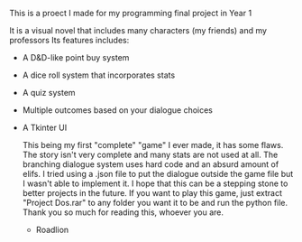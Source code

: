 This is a proect I made for my programming final project in Year 1

It is a visual novel that includes many characters (my friends) and my professors
Its features includes:
- A D&D-like point buy system
- A dice roll system that incorporates stats
- A quiz system
- Multiple outcomes based on your dialogue choices
- A Tkinter UI

  This being my first "complete" "game" I ever made, it has some flaws. The story isn't very complete and many stats are not used at all.
  The branching dialogue system uses hard code and an absurd amount of elifs. I tried using a .json file to put the dialogue outside the game file but I wasn't able to implement it.
  I hope that this can be a stepping stone to better projects in the future.
  If you want to play this game, just extract "Project Dos.rar" to any folder you want it to be and run the python file.
  Thank you so much for reading this, whoever you are.
  - Roadlion
